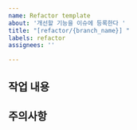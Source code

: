 ```yaml
---
name: Refactor template
about: '개선할 기능을 이슈에 등록한다 '
title: "[refactor/{branch_name}] "
labels: refactor
assignees: ''

---
```


## 작업 내용

## 주의사항
